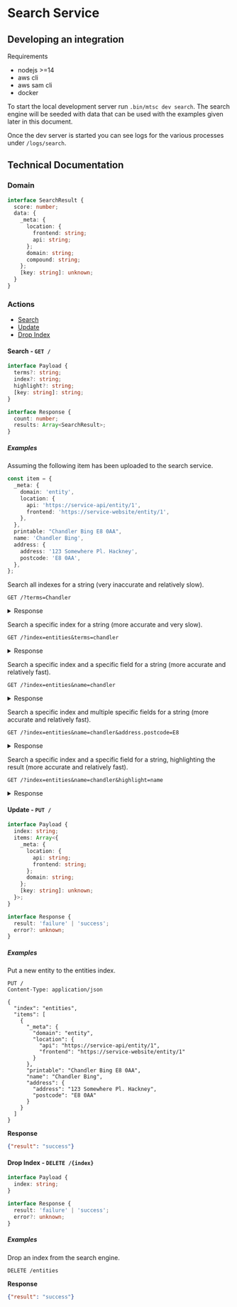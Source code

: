 # Search Service

## Developing an integration

Requirements

* nodejs >=14
* aws cli
* aws sam cli
* docker

To start the local development server run `.bin/mtsc dev search`. The search
engine will be seeded with data that can be used with the examples given later
in this document.

Once the dev server is started you can see logs for the various processes under
`/logs/search`.

## Technical Documentation

### Domain

```typescript
interface SearchResult {
  score: number;
  data: {
    _meta: {
      location: {
        frontend: string;
        api: string;
      };
      domain: string;
      compound: string;
    };
    [key: string]: unknown;
  }
}
```

### Actions

* [Search](#search---get-)
* [Update](#update---put-)
* [Drop Index](#drop-index---delete-index)

#### Search - `GET /`

```typescript
interface Payload {
  terms?: string;
  index?: string;
  highlight?: string;
  [key: string]: string;
}

interface Response {
  count: number;
  results: Array<SearchResult>;
}
```

##### Examples

Assuming the following item has been uploaded to the search service.

```typescript
const item = {
  _meta: {
    domain: 'entity',
    location: {
      api: 'https://service-api/entity/1',
      frontend: 'https://service-website/entity/1',
    },
  },
  printable: "Chandler Bing E8 0AA",
  name: 'Chandler Bing',
  address: {
    address: '123 Somewhere Pl. Hackney',
    postcode: 'E8 0AA',
  },
};
```

Search all indexes for a string (very inaccurate and relatively slow).

```http request
GET /?terms=Chandler
```

<details>
  <summary>Response</summary>

```json
{
  "count": 1,
  "results": [
    {
      "_meta": {
        "domain": "entity",
        "location": {
          "api": "https://service-api/entity/1",
          "frontend": "https://service-website/entity/1"
        }
      },
      "printable": "Chandler Bing E8 0AA",
      "name": "Chandler Bing",
      "address": {
        "address": "123 Somewhere Pl. Hackney",
        "postcode": "E8 0AA"
      }
    }
  ]
}
```

</details>


Search a specific index for a string (more accurate and very slow).

```http request
GET /?index=entities&terms=chandler
```

<details>
  <summary>Response</summary>

```json
{
  "count": 1,
  "results": [
    {
      "_meta": {
        "domain": "entity",
        "location": {
          "api": "https://service-api/entity/1",
          "frontend": "https://service-website/entity/1"
        }
      },
      "printable": "Chandler Bing E8 0AA",
      "name": "Chandler Bing",
      "address": {
        "address": "123 Somewhere Pl. Hackney",
        "postcode": "E8 0AA"
      }
    }
  ]
}
```

</details>

Search a specific index and a specific field for a string (more accurate and relatively fast).

```http request
GET /?index=entities&name=chandler
```

<details>
  <summary>Response</summary>

```json
{
  "count": 1,
  "results": [
    {
      "_meta": {
        "domain": "entity",
        "location": {
          "api": "https://service-api/entity/1",
          "frontend": "https://service-website/entity/1"
        }
      },
      "printable": "Chandler Bing E8 0AA",
      "name": "Chandler Bing",
      "address": {
        "address": "123 Somewhere Pl. Hackney",
        "postcode": "E8 0AA"
      }
    }
  ]
}
```

</details>

Search a specific index and multiple specific fields for a string (more accurate and relatively fast).

```http request
GET /?index=entities&name=chandler&address.postcode=E8
```

<details>
  <summary>Response</summary>

```json
{
  "count": 1,
  "results": [
    {
      "_meta": {
        "domain": "entity",
        "location": {
          "api": "https://service-api/entity/1",
          "frontend": "https://service-website/entity/1"
        }
      },
      "printable": "Chandler Bing E8 0AA",
      "name": "Chandler Bing",
      "address": {
        "address": "123 Somewhere Pl. Hackney",
        "postcode": "E8 0AA"
      }
    }
  ]
}
```

</details>

Search a specific index and a specific field for a string, highlighting the result (more accurate and relatively fast).

```http request
GET /?index=entities&name=chandler&highlight=name
```

<details>
  <summary>Response</summary>

```json
{
  "count": 1,
  "results": [
    {
      "_meta": {
        "domain": "entity",
        "location": {
          "api": "https://service-api/entity/1",
          "frontend": "https://service-website/entity/1"
        }
      },
      "printable": "Chandler Bing E8 0AA",
      "name": "Chandler Bing",
      "name__highlights": [
        "<strong>Chandler</strong> Bing"
      ],
      "address": {
        "address": "123 Somewhere Pl. Hackney",
        "postcode": "E8 0AA"
      }
    }
  ]
}
```

</details>

#### Update - `PUT /`

```typescript
interface Payload {
  index: string;
  items: Array<{
    _meta: {
      location: {
        api: string;
        frontend: string;
      };
      domain: string;
    };
    [key: string]: unknown;
  }>;
}

interface Response {
  result: 'failure' | 'success';
  error?: unknown;
}
```

##### Examples

Put a new entity to the entities index.

```http request
PUT /
Content-Type: application/json

{
  "index": "entities",
  "items": [
    {
      "_meta": {
        "domain": "entity",
        "location": {
          "api": "https://service-api/entity/1",
          "frontend": "https://service-website/entity/1"
        }
      },
      "printable": "Chandler Bing E8 0AA",
      "name": "Chandler Bing",
      "address": {
        "address": "123 Somewhere Pl. Hackney",
        "postcode": "E8 0AA"
      }
    }
  ]
}
```

**Response**

```json
{"result": "success"}
```

#### Drop Index - `DELETE /{index}`

```typescript
interface Payload {
  index: string;
}

interface Response {
  result: 'failure' | 'success';
  error?: unknown;
}
```

##### Examples

Drop an index from the search engine.

```http request
DELETE /entities
```

**Response**

```json
{"result": "success"}
```

